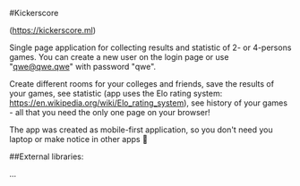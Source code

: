 #Kickerscore

(https://kickerscore.ml)

Single page application for collecting results and statistic of 2- or 4-persons games. You can create a new user on the login page or use "qwe@qwe.qwe" with password "qwe". 

Create different rooms for your colleges and friends, save the results of your games, see statistic (app uses the Elo rating system: https://en.wikipedia.org/wiki/Elo_rating_system), see history of your games - all that you need the only one page on your browser!

The app was created as mobile-first application, so you don't need you laptop or make notice in other apps 📱

##External libraries:

...